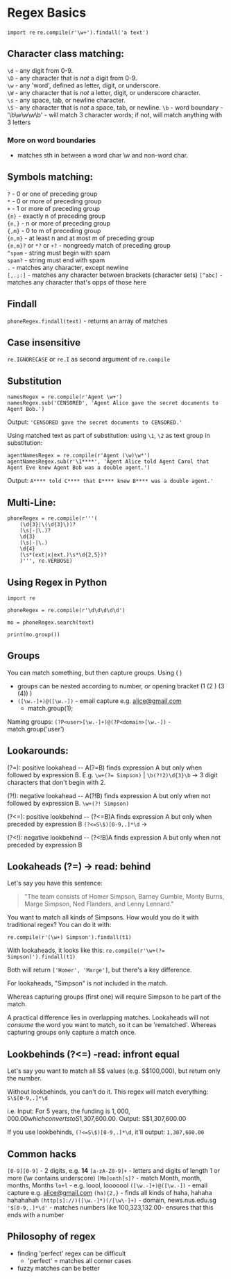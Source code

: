 # Regex Basics

`import re`
`re.compile(r'\w+').findall('a text')`

## Character class matching:
`\d` - any digit from 0-9.  
`\D` - any character that is *not* a digit from 0-9.  
`\w` - any 'word', defined as letter, digit, or underscore.  
`\W` - any character that is *not* a letter, digit, or underscore character.  
`\s` - any space, tab, or newline character.  
`\S` - any character that is *not* a space, tab, or newline. 
`\b` - word boundary - '\b\w\w\w\b' - will match 3 character words; if not, will match anything with 3 letters 

### More on word boundaries
- matches sth in between a word char \w and non-word char. 

## Symbols matching:
`?` - 0 or one of preceding group  
`*` - 0 or more of preceding group  
`+` - 1 or more of preceding group  
`{n}` - exactly n of preceding group  
`{n,}` - n or more of preceding group  
`{,m}` - 0 to m of preceding group  
`{n,m}` - at least n and at most m of preceding group  
`{n,m}?` or `*?` or `+?` - nongreedy match of preceding group  
`^spam` - string must begin with spam  
`spam?` - string must end with spam  
`.` - matches any character, except newline  
`[,.;:]` - matches any character between brackets  (character sets)
`[^abc]` - matches any character that's opps of those here

## Findall
`phoneRegex.findall(text)` - returns an array of matches  

## Case insensitive
`re.IGNORECASE` or `re.I` as second argument of `re.compile`

## Substitution
```
namesRegex = re.compile(r'Agent \w+')
namesRegex.sub('CENSORED', 'Agent Alice gave the secret documents to Agent Bob.')
```

Output: `'CENSORED gave the secret documents to CENSORED.'`

Using matched text as part of substitution: using `\1`, `\2` as text group in substitution:
```
agentNamesRegex = re.compile(r'Agent (\w)\w*')
agentNamesRegex.sub(r'\1****', 'Agent Alice told Agent Carol that Agent Eve knew Agent Bob was a double agent.')
```
Output: `A**** told C**** that E**** knew B**** was a double agent.'`

## Multi-Line:
```
phoneRegex = re.compile(r'''(
    (\d{3}|\(\d{3}\))?
    (\s|-|\.)?
    \d{3}
    (\s|-|\.)
    \d{4}
    (\s*(ext|x|ext.)\s*\d{2,5})?  
    )''', re.VERBOSE)
```

## Using Regex in Python
```
import re

phoneRegex = re.compile(r'\d\d\d\d\d')

mo = phoneRegex.search(text)

print(mo.group())

```
## Groups
You can match something, but then capture groups. Using ( )
- groups can be nested according to number, or opening bracket (1 (2 ) (3 (4)) ) 
- `([\w.-]+)@([\w.-])` - email capture e.g. alice@gmail.com
    - match.group(1); 

Naming groups:
`(?P<user>[\w.-]+)@(?P<domain>[\w.-])` - match.group('user')

## Lookarounds:
(?=): positive lookahead -- A(?=B) finds expression A but only when followed by expression B. E.g. `\w+(?= Simpson)` | `\b(?!2)\d{3}\b` -> 3 digit characters that don't begin with 2. 

(?!): negative lookahead -- A(?!B) finds expression A but only when not followed by expression B. `\w+(?! Simpson)`

(?<=): positive lookbehind -- (?<=B)A finds expression A but only when preceded by expression B  `(?<=S\$)[0-9,.]*\d` -> 

(?<!): negative lookbehind -- (?<!B)A finds expression A but only when not preceded by expression B

## Lookaheads (?=) -> read: behind 
Let's say you have this sentence: 
> "The team consists of Homer Simpson, Barney Gumble, Monty Burns, Marge Simpson, Ned Flanders, and Lenny Lennard."

You want to match all kinds of Simpsons. How would you do it with traditional regex? You can do it with:

`re.compile(r'(\w+) Simpson').findall(t1)`

With lookaheads, it looks like this:
`re.compile(r'\w+(?= Simpson)').findall(t1)`

Both will return `['Homer', 'Marge']`, but there's a key difference. 

For lookaheads, "Simpson" is *not* included in the match. 

Whereas capturing groups (first one) will require Simpson to be part of the match. 

A practical difference lies in overlapping matches. Lookaheads will not *consume* the word you want to match, so it can be 'rematched'. Whereas capturing groups only capture a match once. 

## Lookbehinds (?<=) -read: infront equal
Let's say you want to match all S$ values (e.g. S$100,000), but return only the number. 

Without lookbehinds, you can't do it. This regex will match everything:
`S\$[0-9,.]*\d`

i.e. Input: For 5 years, the funding is $1,000,000.00 which converts to S$1,307,600.00.
Output: S$1,307,600.00

If you use lookbehinds, `(?<=S\$)[0-9,.]*\d`, it'll output: `1,307,600.00`

## Common hacks
`[0-9][0-9]` - 2 digits, e.g. **14** 
`[a-zA-Z0-9]+` - letters and digits of length 1 or more (\w contains underscore)
`[Mm]onth[s]?` - match Month, month, months, Months
`lo+l` - e.g. loool, looooool
`([\w.-]+)@([\w.-])` - email capture e.g. alice@gmail.com
`(ha){2,}` - finds all kinds of haha, hahaha hahahahah
`(http[s]://)([\w.-]*)(/[\w\-]+)` - domain, news.nus.edu.sg  
`'$[0-9,.]*\d'` - matches numbers like 100,323,132.00- ensures that this ends with a number

## Philosophy of regex
- finding 'perfect' regex can be difficult 
    -  'perfect' = matches all corner cases
- fuzzy matches can be better

